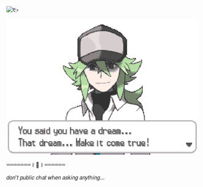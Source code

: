 ![ ᱑:⬫ ](https://komarev.com/᱑:⬫/?username=vague2ly&color=ccbd8d)

![image alt](https://github.com/vague2ly/vague2ly/blob/f220934639b12bfbaf8f9ac213e2c6d791324d12/D6359C6D-D37F-4ADD-BE20-1ED5C8135677.gif)

⏔⏔⏔⏔⏔⏔⏔ ꒰ 🪽 ꒱ ⏔⏔⏔⏔⏔⏔

𝑑𝑜𝑛'𝑡 𝑝𝑢𝑏𝑙𝑖𝑐 𝑐ℎ𝑎𝑡 𝑤ℎ𝑒𝑛 𝑎𝑠𝑘𝑖𝑛𝑔 𝑎𝑛𝑦𝑡ℎ𝑖𝑛𝑔...
